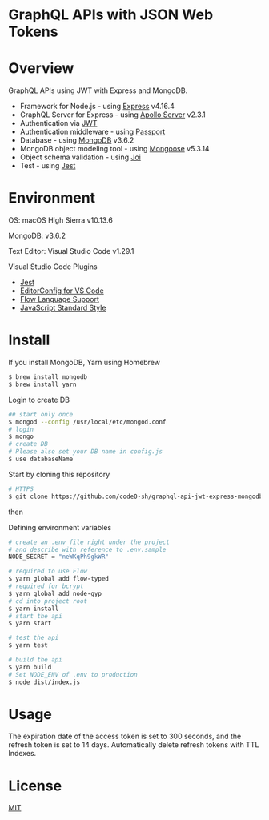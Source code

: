 GraphQL APIs with JSON Web Tokens
====

# Overview
GraphQL APIs using JWT with Express and MongoDB.

- Framework for Node.js - using [Express](http://expressjs.com/) v4.16.4
- GraphQL Server for Express - using [Apollo Server](https://github.com/apollographql/apollo-server) v2.3.1
- Authentication via [JWT](https://jwt.io/)
- Authentication middleware - using [Passport](http://www.passportjs.org/)
- Database - using [MongoDB](https://www.mongodb.com/) v3.6.2
- MongoDB object modeling tool -  using [Mongoose](http://mongoosejs.com/) v5.3.14
- Object schema validation - using [Joi](https://github.com/hapijs/joi)
- Test - using [Jest](https://facebook.github.io/jest/)

# Environment
OS: macOS High Sierra v10.13.6

MongoDB: v3.6.2

Text Editor: Visual Studio Code v1.29.1

Visual Studio Code Plugins
- [Jest](https://marketplace.visualstudio.com/items?itemName=Orta.vscode-jest)
- [EditorConfig for VS Code](https://marketplace.visualstudio.com/items?itemName=EditorConfig.EditorConfig)
- [Flow Language Support](https://marketplace.visualstudio.com/items?itemName=flowtype.flow-for-vscode)
- [JavaScript Standard Style](https://marketplace.visualstudio.com/items?itemName=chenxsan.vscode-standardjs)

# Install

If you install MongoDB, Yarn using Homebrew

```sh
$ brew install mongodb
$ brew install yarn
```

Login to create DB 
```sh
## start only once
$ mongod --config /usr/local/etc/mongod.conf
# login
$ mongo
# create DB
# Please also set your DB name in config.js
$ use databaseName
```

Start by cloning this repository

```sh
# HTTPS
$ git clone https://github.com/code0-sh/graphql-api-jwt-express-mongodb.git
```

then

Defining environment variables
```sh
# create an .env file right under the project
# and describe with reference to .env.sample
NODE_SECRET = "neWKqPh9gkWR"
```

```sh
# required to use Flow
$ yarn global add flow-typed
# required for bcrypt
$ yarn global add node-gyp 
# cd into project root
$ yarn install
# start the api
$ yarn start

# test the api
$ yarn test

# build the api
$ yarn build
# Set NODE_ENV of .env to production
$ node dist/index.js
```

# Usage

The expiration date of the access token is set to 300 seconds, and the refresh token is set to 14 days.
Automatically delete refresh tokens with TTL Indexes.

# License
[MIT](./LICENSE)
